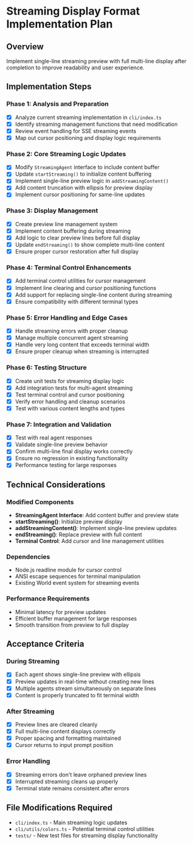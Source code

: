 # Streaming Display Format Implementation Plan

## Overview
Implement single-line streaming preview with full multi-line display after completion to improve readability and user experience.

## Implementation Steps

### Phase 1: Analysis and Preparation
- [x] Analyze current streaming implementation in `cli/index.ts`
- [x] Identify streaming management functions that need modification
- [x] Review event handling for SSE streaming events
- [x] Map out cursor positioning and display logic requirements

### Phase 2: Core Streaming Logic Updates
- [x] Modify `StreamingAgent` interface to include content buffer
- [x] Update `startStreaming()` to initialize content buffering
- [x] Implement single-line preview logic in `addStreamingContent()`
- [x] Add content truncation with ellipsis for preview display
- [x] Implement cursor positioning for same-line updates

### Phase 3: Display Management
- [x] Create preview line management system
- [x] Implement content buffering during streaming
- [x] Add logic to clear preview lines before full display
- [x] Update `endStreaming()` to show complete multi-line content
- [x] Ensure proper cursor restoration after full display

### Phase 4: Terminal Control Enhancements
- [x] Add terminal control utilities for cursor management
- [x] Implement line clearing and cursor positioning functions
- [x] Add support for replacing single-line content during streaming
- [x] Ensure compatibility with different terminal types

### Phase 5: Error Handling and Edge Cases
- [x] Handle streaming errors with proper cleanup
- [x] Manage multiple concurrent agent streaming
- [x] Handle very long content that exceeds terminal width
- [x] Ensure proper cleanup when streaming is interrupted

### Phase 6: Testing Structure
- [x] Create unit tests for streaming display logic
- [x] Add integration tests for multi-agent streaming  
- [x] Test terminal control and cursor positioning
- [x] Verify error handling and cleanup scenarios
- [x] Test with various content lengths and types

### Phase 7: Integration and Validation
- [x] Test with real agent responses
- [x] Validate single-line preview behavior
- [x] Confirm multi-line final display works correctly
- [x] Ensure no regression in existing functionality
- [x] Performance testing for large responses

## Technical Considerations

### Modified Components
- **StreamingAgent Interface**: Add content buffer and preview state
- **startStreaming()**: Initialize preview display
- **addStreamingContent()**: Implement single-line preview updates
- **endStreaming()**: Replace preview with full content
- **Terminal Control**: Add cursor and line management utilities

### Dependencies
- Node.js readline module for cursor control
- ANSI escape sequences for terminal manipulation
- Existing World event system for streaming events

### Performance Requirements
- Minimal latency for preview updates
- Efficient buffer management for large responses
- Smooth transition from preview to full display

## Acceptance Criteria

### During Streaming
- [x] Each agent shows single-line preview with ellipsis
- [x] Preview updates in real-time without creating new lines
- [x] Multiple agents stream simultaneously on separate lines
- [x] Content is properly truncated to fit terminal width

### After Streaming
- [x] Preview lines are cleared cleanly
- [x] Full multi-line content displays correctly
- [x] Proper spacing and formatting maintained
- [x] Cursor returns to input prompt position

### Error Handling
- [x] Streaming errors don't leave orphaned preview lines
- [x] Interrupted streaming cleans up properly
- [x] Terminal state remains consistent after errors

## File Modifications Required
- `cli/index.ts` - Main streaming logic updates
- `cli/utils/colors.ts` - Potential terminal control utilities
- `tests/` - New test files for streaming display functionality

